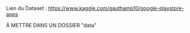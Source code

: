 Lien du Dataset : https://www.kaggle.com/gauthamp10/google-playstore-apps

À METTRE DANS UN DOSSIER "data"